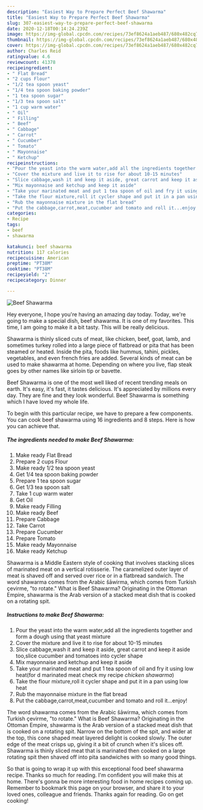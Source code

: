 ```yaml
---
description: "Easiest Way to Prepare Perfect Beef Shawarma"
title: "Easiest Way to Prepare Perfect Beef Shawarma"
slug: 307-easiest-way-to-prepare-perfect-beef-shawarma
date: 2020-12-18T00:14:24.239Z
image: https://img-global.cpcdn.com/recipes/73ef8624a1aeb487/680x482cq70/beef-shawarma-recipe-main-photo.jpg
thumbnail: https://img-global.cpcdn.com/recipes/73ef8624a1aeb487/680x482cq70/beef-shawarma-recipe-main-photo.jpg
cover: https://img-global.cpcdn.com/recipes/73ef8624a1aeb487/680x482cq70/beef-shawarma-recipe-main-photo.jpg
author: Charles Reid
ratingvalue: 4.6
reviewcount: 41378
recipeingredient:
- " Flat Bread"
- "2 cups Flour"
- "1/2 tea spoon yeast"
- "1/4 tea spoon baking powder"
- "1 tea spoon sugar"
- "1/3 tea spoon salt"
- "1 cup warm water"
- " Oil"
- " Filling"
- " Beef"
- " Cabbage"
- " Carrot"
- " Cucumber"
- " Tomato"
- " Mayonnaise"
- " Ketchup"
recipeinstructions:
- "Pour the yeast into the warm water,add all the ingredients together and form a dough using that yeast mixture"
- "Cover the mixture and live it to rise for about 10-15 minutes"
- "Slice cabbage,wash it and keep it aside, great carrot and keep it aside too,slice cucumber and tomatoes into cycler shape"
- "Mix mayonnaise and ketchup and keep it aside"
- "Take your marinated meat and put 1 tea spoon of oil and fry it using low heat(for d marinated meat check my recipe *chicken shawarma*)"
- "Take the flour mixture,roll it cycler shape and put it in a pan using low heat"
- "Rub the mayonnaise mixture in the flat bread"
- "Put the cabbage,carrot,meat,cucumber and tomato and roll it...enjoy!"
categories:
- Recipe
tags:
- beef
- shawarma

katakunci: beef shawarma 
nutrition: 117 calories
recipecuisine: American
preptime: "PT38M"
cooktime: "PT38M"
recipeyield: "2"
recipecategory: Dinner

---
```



![Beef Shawarma](https://img-global.cpcdn.com/recipes/73ef8624a1aeb487/680x482cq70/beef-shawarma-recipe-main-photo.jpg)

Hey everyone, I hope you're having an amazing day today. Today, we're going to make a special dish, beef shawarma. It is one of my favorites. This time, I am going to make it a bit tasty. This will be really delicious.

Shawarma is thinly sliced cuts of meat, like chicken, beef, goat, lamb, and sometimes turkey​ rolled into a large piece of flatbread or pita that has been steamed or heated. Inside the pita, foods like hummus, tahini, pickles, vegetables, and even french fries are added. Several kinds of meat can be used to make shawarma at home. Depending on where you live, flap steak goes by other names like sirloin tip or bavette.

Beef Shawarma is one of the most well liked of recent trending meals on earth. It's easy, it's fast, it tastes delicious. It's appreciated by millions every day. They are fine and they look wonderful. Beef Shawarma is something which I have loved my whole life.


To begin with this particular recipe, we have to prepare a few components. You can cook beef shawarma using 16 ingredients and 8 steps. Here is how you can achieve that.

<!--inarticleads1-->

##### The ingredients needed to make Beef Shawarma:

1. Make ready  Flat Bread
1. Prepare 2 cups Flour
1. Make ready 1/2 tea spoon yeast
1. Get 1/4 tea spoon baking powder
1. Prepare 1 tea spoon sugar
1. Get 1/3 tea spoon salt
1. Take 1 cup warm water
1. Get  Oil
1. Make ready  Filling
1. Make ready  Beef
1. Prepare  Cabbage
1. Take  Carrot
1. Prepare  Cucumber
1. Prepare  Tomato
1. Make ready  Mayonnaise
1. Make ready  Ketchup


Shawarma is a Middle Eastern style of cooking that involves stacking slices of marinated meat on a vertical rotisserie. The caramelized outer layer of meat is shaved off and served over rice or in a flatbread sandwich. The word shawarma comes from the Arabic šāwirma, which comes from Turkish çevirme, &#34;to rotate.&#34; What is Beef Shawarma? Originating in the Ottoman Empire, shawarma is the Arab version of a stacked meat dish that is cooked on a rotating spit. 

<!--inarticleads2-->

##### Instructions to make Beef Shawarma:

1. Pour the yeast into the warm water,add all the ingredients together and form a dough using that yeast mixture
1. Cover the mixture and live it to rise for about 10-15 minutes
1. Slice cabbage,wash it and keep it aside, great carrot and keep it aside too,slice cucumber and tomatoes into cycler shape
1. Mix mayonnaise and ketchup and keep it aside
1. Take your marinated meat and put 1 tea spoon of oil and fry it using low heat(for d marinated meat check my recipe *chicken shawarma*)
1. Take the flour mixture,roll it cycler shape and put it in a pan using low heat
1. Rub the mayonnaise mixture in the flat bread
1. Put the cabbage,carrot,meat,cucumber and tomato and roll it...enjoy!


The word shawarma comes from the Arabic šāwirma, which comes from Turkish çevirme, &#34;to rotate.&#34; What is Beef Shawarma? Originating in the Ottoman Empire, shawarma is the Arab version of a stacked meat dish that is cooked on a rotating spit. Narrow on the bottom of the spit, and wider at the top, this cone shaped meat layered delight is cooked slowly. The outer edge of the meat crisps up, giving it a bit of crunch when it&#39;s slices off. Shawarma is thinly sliced meat that is marinated then cooked on a large rotating spit then shaved off into pita sandwiches with so many good things. 

So that is going to wrap it up with this exceptional food beef shawarma recipe. Thanks so much for reading. I'm confident you will make this at home. There's gonna be more interesting food in home recipes coming up. Remember to bookmark this page on your browser, and share it to your loved ones, colleague and friends. Thanks again for reading. Go on get cooking!

